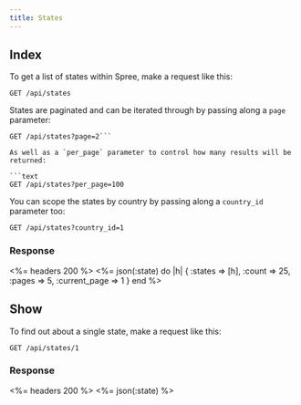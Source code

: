 ```yaml
---
title: States
---
```


## Index

To get a list of states within Spree, make a request like this:

```text
GET /api/states
```

States are paginated and can be iterated through by passing along a `page`
parameter:

```text
GET /api/states?page=2```

As well as a `per_page` parameter to control how many results will be returned:

```text
GET /api/states?per_page=100
```

You can scope the states by country by passing along a `country_id` parameter
too:

```text
GET /api/states?country_id=1
``` 

### Response

<%= headers 200 %>
<%= json(:state) do |h|
{ :states => [h],
  :count => 25,
  :pages => 5,
  :current_page => 1 }
end %>

## Show

To find out about a single state, make a request like this:

```text
GET /api/states/1
```

### Response

<%= headers 200 %>
<%= json(:state) %>
